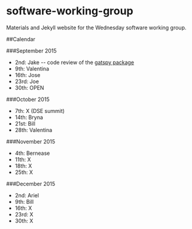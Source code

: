# software-working-group

Materials and Jekyll website for the Wednesday software working group.

##Calendar

###September 2015
- 2nd: Jake -- code review of the [gatspy package](http://github.com/astroML/gatspy/)
- 9th: Valentina
- 16th: Jose
- 23rd: Joe
- 30th:  OPEN

###October 2015
- 7th: X (DSE summit)
- 14th: Bryna
- 21st: Bill
- 28th: Valentina

###November 2015
- 4th: Bernease
- 11th: X
- 18th: X
- 25th: X

###December 2015
- 2nd: Ariel
- 9th: Bill 
- 16th: X
- 23rd: X
- 30th: X
